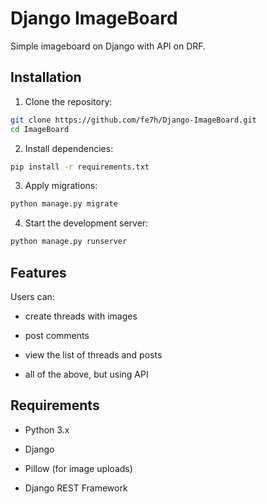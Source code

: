 # Django ImageBoard

Simple imageboard on Django with API on DRF.

## Installation

1. Clone the repository:

```bash
git clone https://github.com/fe7h/Django-ImageBoard.git
cd ImageBoard
```

2. Install dependencies:

```bash
pip install -r requirements.txt
```

3. Apply migrations:

```bash
python manage.py migrate
```

4. Start the development server:

```bash
python manage.py runserver
```

## Features

Users can:

- create threads with images

- post comments

- view the list of threads and posts

- all of the above, but using API

## Requirements

- Python 3.x

- Django

- Pillow (for image uploads)

- Django REST Framework
